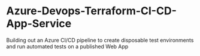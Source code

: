 # Azure-Devops-Terraform-CI-CD-App-Service
Building out an Azure CI/CD pipeline to create disposable test environments and run automated tests on a published Web App
